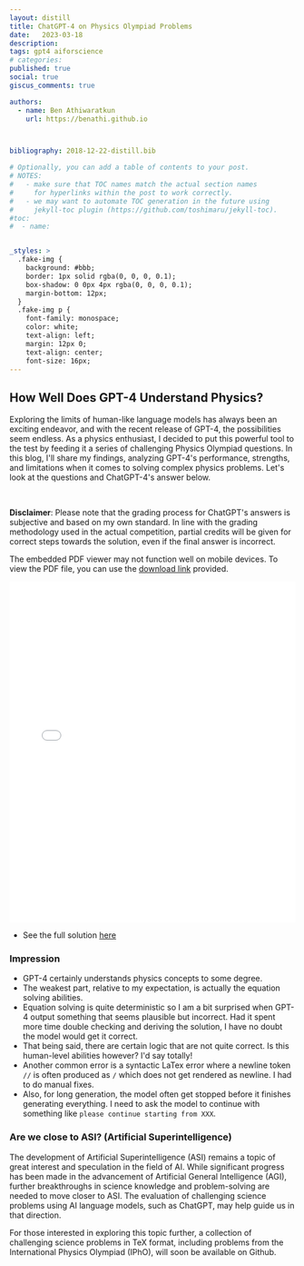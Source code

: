 ```yaml
---
layout: distill
title: ChatGPT-4 on Physics Olympiad Problems
date:   2023-03-18
description: 
tags: gpt4 aiforscience
# categories: 
published: true
social: true
giscus_comments: true

authors:
  - name: Ben Athiwaratkun 
    url: https://benathi.github.io



bibliography: 2018-12-22-distill.bib

# Optionally, you can add a table of contents to your post.
# NOTES:
#   - make sure that TOC names match the actual section names
#     for hyperlinks within the post to work correctly.
#   - we may want to automate TOC generation in the future using
#     jekyll-toc plugin (https://github.com/toshimaru/jekyll-toc).
#toc:
#  - name: 


_styles: >
  .fake-img {
    background: #bbb;
    border: 1px solid rgba(0, 0, 0, 0.1);
    box-shadow: 0 0px 4px rgba(0, 0, 0, 0.1);
    margin-bottom: 12px;
  }
  .fake-img p {
    font-family: monospace;
    color: white;
    text-align: left;
    margin: 12px 0;
    text-align: center;
    font-size: 16px;
---
```



## How Well Does GPT-4 Understand Physics?

Exploring the limits of human-like language models has always been an exciting endeavor, and with the recent release of GPT-4, the possibilities seem endless. As a physics enthusiast, I decided to put this powerful tool to the test by feeding it a series of challenging Physics Olympiad questions. In this blog, I'll share my findings, analyzing GPT-4's performance, strengths, and limitations when it comes to solving complex physics problems. Let's look at the questions and ChatGPT-4's answer below.


<br>

**Disclaimer**: Please note that the grading process for ChatGPT's answers is subjective and based on my own standard. In line with the grading methodology used in the actual competition, partial credits will be given for correct steps towards the solution, even if the final answer is incorrect.


The embedded PDF viewer may not function well on mobile devices. To view the PDF file, you can use the [download link]({{site.baseurl}}/assets/pdf/IPhO-2011-P1-gpt4.pdf) provided.



<embed src="{{site.baseurl}}/assets/pdf/IPhO-2011-P1-gpt4.pdf" type="application/pdf" width="100%" height="600px" toolbar="0" scrollbar="0" />


<br>

* See the full solution [here](https://s3.eu-central-1.amazonaws.com/physprob.com/files/ipho/2011_Thailand_p1Sol.pdf)


### Impression
- GPT-4 certainly understands physics concepts to some degree.
- The weakest part, relative to my expectation, is actually the equation solving abilities.
- Equation solving is quite deterministic so I am a bit surprised when GPT-4 output something that seems plausible but incorrect. Had it spent more time double checking and deriving the solution, I have no doubt the model would get it correct.
- That being said, there are certain logic that are not quite correct. Is this human-level abilities however? I'd say totally!
- Another common error is a syntactic LaTex error where a newline token `//` is often produced as `/` which does not get rendered as newline. I had to do manual fixes.
- Also, for long generation, the model often get stopped before it finishes generating everything. I need to ask the model to continue with something like `please continue starting from XXX`.


### Are we close to ASI? (Artificial Superintelligence)
The development of Artificial Superintelligence (ASI) remains a topic of great interest and speculation in the field of AI. While significant progress has been made in the advancement of Artificial General Intelligence (AGI), further breakthroughs in science knowledge and problem-solving are needed to move closer to ASI. The evaluation of challenging science problems using AI language models, such as ChatGPT, may help guide us in that direction.

For those interested in exploring this topic further, a collection of challenging science problems in TeX format, including problems from the International Physics Olympiad (IPhO), will soon be available on Github. 



